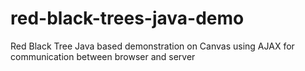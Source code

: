 # red-black-trees-java-demo
Red Black Tree Java based demonstration on Canvas using AJAX for communication between browser and server
